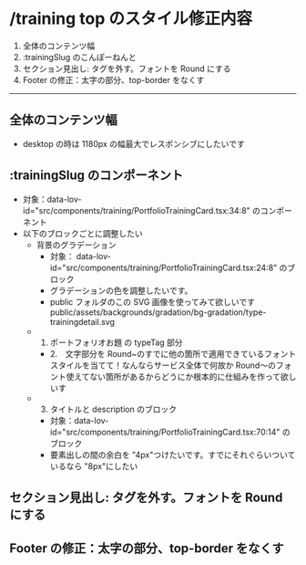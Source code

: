 # /training top のスタイル修正内容

1. 全体のコンテンツ幅
2. :trainingSlug のこんぽーねんと
3. セクション見出し: タグを外す。フォントを Round にする
4. Footer の修正：太字の部分、top-border をなくす

---

## 全体のコンテンツ幅

- desktop の時は 1180px の幅最大でレスポンシブにしたいです

## :trainingSlug のコンポーネント

- 対象：data-lov-id="src/components/training/PortfolioTrainingCard.tsx:34:8" のコンポーネント
- 以下のブロックごとに調整したい
  - 背景のグラデーション
    - 対象： data-lov-id="src/components/training/PortfolioTrainingCard.tsx:24:8" のブロック
    - グラデーションの色を調整したいです。
    - public フォルダのこの SVG 画像を使ってみて欲しいです public/assets/backgrounds/gradation/bg-gradation/type-trainingdetail.svg
  - 1.  ポートフォリオお題 の typeTag 部分
    - 2.　文字部分を Round~のすでに他の箇所で適用できているフォントスタイルを当てて！なんならサービス全体で何故か Round〜のフォント使えてない箇所があるからどうにか根本的に仕組みを作って欲しいす
  - 3.  タイトルと description のブロック
    - 対象：data-lov-id="src/components/training/PortfolioTrainingCard.tsx:70:14" のブロック
    - 要素出しの間の余白を "4px"つけたいです。すでにそれぐらいついているなら "8px"にしたい

## セクション見出し: タグを外す。フォントを Round にする

## Footer の修正：太字の部分、top-border をなくす

